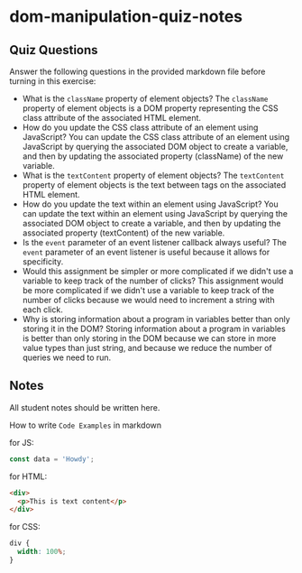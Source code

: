 # dom-manipulation-quiz-notes

## Quiz Questions

Answer the following questions in the provided markdown file before turning in this exercise:

- What is the `className` property of element objects?
  The `className` property of element objects is a DOM property representing the CSS class attribute of the associated HTML element.
- How do you update the CSS class attribute of an element using JavaScript?
  You can update the CSS class attribute of an element using JavaScript by querying the associated DOM object to create a variable, and then by updating the associated property (className) of the new variable.
- What is the `textContent` property of element objects?
  The `textContent` property of element objects is the text between tags on the associated HTML element.
- How do you update the text within an element using JavaScript?
  You can update the text within an element using JavaScript by querying the associated DOM object to create a variable, and then by updating the associated property (textContent) of the new variable.
- Is the `event` parameter of an event listener callback always useful?
  The `event` parameter of an event listener is useful because it allows for specificity.
- Would this assignment be simpler or more complicated if we didn't use a variable to keep track of the number of clicks?
  This assignment would be more complicated if we didn't use a variable to keep track of the number of clicks because we would need to increment a string with each click.
- Why is storing information about a program in variables better than only storing it in the DOM?
  Storing information about a program in variables is better than only storing in the DOM because we can store in more value types than just string, and because we reduce the number of queries we need to run.

## Notes

All student notes should be written here.

How to write `Code Examples` in markdown

for JS:

```javascript
const data = 'Howdy';
```

for HTML:

```html
<div>
  <p>This is text content</p>
</div>
```

for CSS:

```css
div {
  width: 100%;
}
```
